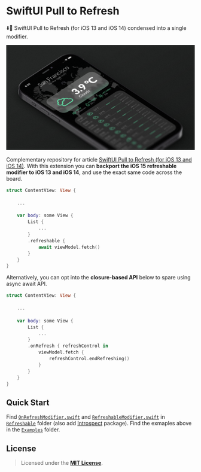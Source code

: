 # SwiftUI Pull to Refresh
⬇️🔄 SwiftUI Pull to Refresh (for iOS 13 and iOS 14) condensed into a single modifier.

<p align="center"><img src="Documentation/SwiftUI_Pull_to Refresh_iOS_13_iOS_14.png" width="900"></p>

Complementary repository for article [SwiftUI Pull to Refresh (for iOS 13 and iOS 14)]. With this extension you can **backport the iOS 15 refreshable modifier to iOS 13 and iOS 14**, and use the exact same code across the board.

```Swift
struct ContentView: View {
    
	...
    
    var body: some View {
        List {
            ...
        }
        .refreshable {
            await viewModel.fetch()
        }
    }
}
```

Alternatively, you can opt into the **closure-based API** below to spare using async await API.

```Swift
struct ContentView: View {
    
	...
    
    var body: some View {
        List {
            ...
        }
        .onRefresh { refreshControl in
            viewModel.fetch {
                refreshControl.endRefreshing()
            }
        }
    }
}
```


## Quick Start

Find [`OnRefreshModifier.swift`] and [`RefreshableModifier.swift`] in [`Refreshable`] folder (also add [Introspect] package). Find the exmaples above in the [`Examples`] folder. 


## License

> Licensed under the [**MIT License**](https://en.wikipedia.org/wiki/MIT_License).

[SwiftUI Pull to Refresh (for iOS 13 and iOS 14)]: https://blog.eppz.eu/swiftui-pull-to-refresh/
[Introspect]: https://github.com/siteline/SwiftUI-Introspect
[`OnRefreshModifier.swift`]: SwiftUI_Pull_to_Refresh/Refreshable/OnRefreshModifier.swift
[`RefreshableModifier.swift`]: SwiftUI_Pull_to_Refresh/Refreshable/RefreshableModifier.swift
[`Refreshable`]: SwiftUI_Pull_to_Refresh/Refreshable
[`Examples`]: SwiftUI_Pull_to_Refresh/Examples
